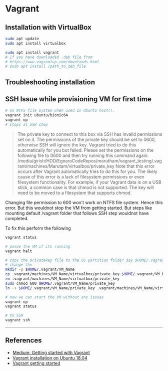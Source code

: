 # Vagrant

## Installation with VirtualBox

```Bash
sudo apt update
sudo apt install virtualbox

sudo apt install vagrant
# If you have downloaded .deb file from
# https://www.vagrantup.com/downloads.html
# sudo apt install /path_to_deb_file
```

## Troubleshooting installation

## SSH Issue while provisioning VM for first time

```bash
# on NTFS file system when used in Ubuntu host().
vagrant init ubuntu/bionic64
vagrant up
# stops at SSH step
```

> The private key to connect to this box via SSH has invalid permissions
set on it. The permissions of the private key should be set to 0600, otherwise SSH will
ignore the key. Vagrant tried to do this automatically for you but failed. Please set the
permissions on the following file to 0600 and then try running this command again:
>/media/girish/HDD/EgnaroCodeRepos/marutham/vagrant_testing/.vagrant/machines/Marutam/virtualbox/private_key
> Note that this error occurs after Vagrant automatically tries to
do this for you. The likely cause of this error is a lack of filesystem
permissions or even filesystem functionality. For example, if your
Vagrant data is on a USB stick, a common case is that chmod is
not supported. The key will need to be moved to a filesystem that
supports chmod.

Changing file permission to 600 won't work on NTFS file system. Hence this error. But this wouldnot stop the VM from getting started. But steps like mounting default /vagrant folder that follows SSH step wouldnot have completed.

To fix this perform the following

```bash
vagrant status

# pasue the VM if its running
vagrant halt

# copy the privatekey file to the OS partition folder say $HOME/.vagrant/VM_NAME
# change the
mkdir -p $HOME/.vagrant/VM_Name
cp .vagrant/machines/VM_Name/virtualbox/private_key $HOME/.vagrant/VM_Name/
rm .vagrant/machines/VM_Name/virtualbox/private_key
sudo chmod 600 $HOME/.vagrant/VM_Name/private_key
ln -s $HOME/.vagrant/VM_Name/private_key .vagrant/machines/VM_Name/virtualbox/private_key

# now we can start the VM without any issues
vagrant up
vagrant status

# to SSH
vagrant ssh
```

---

## References

* [Medium: Getting started with Vagrant](https://medium.com/cleverprogrammer/the-ultimate-guide-to-getting-started-with-vagrant-and-why-you-shouldve-been-using-it-like-a8116e18fdca)
* [Vagrant installation on Ubuntu 18.04](https://linuxize.com/post/how-to-install-vagrant-on-ubuntu-18-04/)
* [Vagrant getting started](https://www.vagrantup.com/intro/getting-started/index.html)
